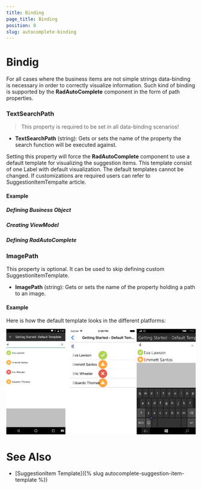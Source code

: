 ```yaml
---
title: Binding
page_title: Binding
position: 0
slug: autocomplete-binding
---
```


# Bindig

For all cases where the business items are not simple strings data-binding is necessary in order to correctly visualize information. Such kind of binding is supported by the **RadAutoComplete** component in the form of path properties.

### TextSearchPath

>This property is required to be set in all data-binding scenarios!

- **TextSearchPath** (string): Gets or sets the name of the property the search function will be executed against.

Setting this property will force the **RadAutoComplete** component to use a default template for visualizing the suggestion items. This template consist of one Label with default visualization. The default templates cannot be changed. If customizations are required users can refer to SuggestionItemTempalte article.

#### Example

##### Defining Business Object

<snippet id='autocomplete-data-binding-business-object'/>

##### Creating ViewModel

<snippet id='autocomplete-data-binding-viewmodel'/>

##### Defining RadAutoComplete

<snippet id='autocomplete-data-binding-xaml'/>

### ImagePath

This property is optional. It can be used to skip defining custom SuggestionItemTemplate.

- **ImagePath** (string): Gets or sets the name of the property holding a path to an image.

#### Example

<snippet id='autocomplete-default-suggestion-item-template'/>

Here is how the default template looks in the different platforms:

![Default template](../images/autocomplete-default-template.png "Default template")

# See Also

- [SuggestionItem Template]({% slug  autocomplete-suggestion-item-template %})
